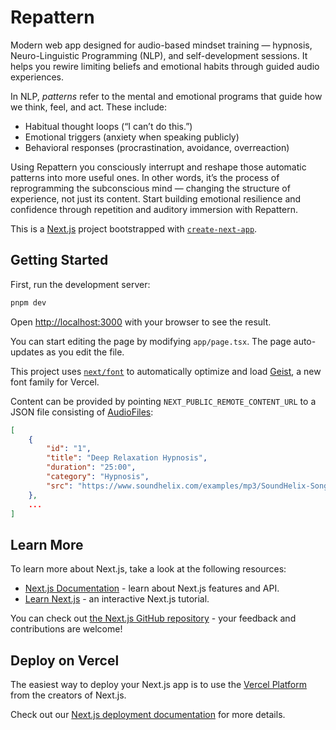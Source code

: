 # Repattern

Modern web app designed for audio-based mindset training — hypnosis, Neuro-Linguistic Programming (NLP), and self-development sessions. It helps you rewire limiting beliefs and emotional habits through guided audio experiences.

In NLP, _patterns_ refer to the mental and emotional programs that guide how we think, feel, and act.
These include:
- Habitual thought loops (“I can’t do this.”)
- Emotional triggers (anxiety when speaking publicly)
- Behavioral responses (procrastination, avoidance, overreaction)

Using Repattern you consciously interrupt and reshape those automatic patterns into more useful ones. In other words, it’s the process of reprogramming the subconscious mind — changing the structure of experience, not just its content. Start building emotional resilience and confidence through repetition and auditory immersion with Repattern.

This is a [Next.js](https://nextjs.org) project bootstrapped with [`create-next-app`](https://nextjs.org/docs/app/api-reference/cli/create-next-app).

## Getting Started

First, run the development server:

```bash
pnpm dev
```

Open [http://localhost:3000](http://localhost:3000) with your browser to see the result.

You can start editing the page by modifying `app/page.tsx`. The page auto-updates as you edit the file.

This project uses [`next/font`](https://nextjs.org/docs/app/building-your-application/optimizing/fonts) to automatically optimize and load [Geist](https://vercel.com/font), a new font family for Vercel.

Content can be provided by pointing `NEXT_PUBLIC_REMOTE_CONTENT_URL` to a JSON file consisting of [AudioFiles](https://github.com/florianbussmann/repattern/blob/main/lib/audioStorage.ts#L1):

```json
[
    {
        "id": "1",
        "title": "Deep Relaxation Hypnosis",
        "duration": "25:00",
        "category": "Hypnosis",
        "src": "https://www.soundhelix.com/examples/mp3/SoundHelix-Song-1.mp3"
    },
    ...
]
```

## Learn More

To learn more about Next.js, take a look at the following resources:

- [Next.js Documentation](https://nextjs.org/docs) - learn about Next.js features and API.
- [Learn Next.js](https://nextjs.org/learn) - an interactive Next.js tutorial.

You can check out [the Next.js GitHub repository](https://github.com/vercel/next.js) - your feedback and contributions are welcome!

## Deploy on Vercel

The easiest way to deploy your Next.js app is to use the [Vercel Platform](https://vercel.com/new?utm_medium=default-template&filter=next.js&utm_source=create-next-app&utm_campaign=create-next-app-readme) from the creators of Next.js.

Check out our [Next.js deployment documentation](https://nextjs.org/docs/app/building-your-application/deploying) for more details.
